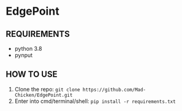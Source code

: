 # EdgePoint

<h2>REQUIREMENTS</h2>

- python 3.8
- pynput

<h2>HOW TO USE</h2>

1. Clone the repo: `git clone https://github.com/Mad-Chicken/EdgePoint.git`
2. Enter into cmd/terminal/shell: `pip install -r requirements.txt`
